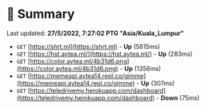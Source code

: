 # 📖 Summary
Last updated: **27/5/2022, 7:27:02 PTG "Asia/Kuala_Lumpur"**

- `GET` [https://shrt.ml](https://shrt.ml) - **Up** (5815ms)
- `GET` [https://hst.aytea.ml/](https://hst.aytea.ml/) - **Up** (283ms)
- `GET` [https://color.aytea.ml/4b31d6.png](https://color.aytea.ml/4b31d6.png) - **Up** (1356ms)
- `GET` [https://memeapi.aytea14.repl.co/gimme](https://memeapi.aytea14.repl.co/gimme) - **Up** (307ms)
- `GET` [https://teledrivemy.herokuapp.com/dashboard](https://teledrivemy.herokuapp.com/dashboard) - **Down** (75ms)
